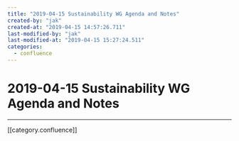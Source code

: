 ```yaml
---
title: "2019-04-15 Sustainability WG Agenda and Notes"
created-by: "jak"
created-at: "2019-04-15 14:57:26.711"
last-modified-by: "jak"
last-modified-at: "2019-04-15 15:27:24.511"
categories:
  - confluence
---
```


# 2019-04-15 Sustainability WG Agenda and Notes


---

[[category.confluence]]
